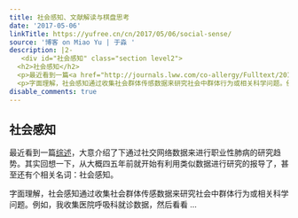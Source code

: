 ```yaml
---
title: 社会感知、文献解读与棋盘思考
date: '2017-05-06'
linkTitle: https://yufree.cn/cn/2017/05/06/social-sense/
source: '博客 on Miao Yu | 于淼 '
description: |2-
   <div id="社会感知" class="section level2">
  <h2>社会感知</h2>
  <p>最近看到一篇<a href="http://journals.lww.com/co-allergy/Fulltext/2017/04000/Social_media_use_for_occupational_lung_disease.4.aspx">综述</a>，大意介绍了下通过社交网络数据来进行职业性肺病的研究趋势。其实回想一下，从大概四五年前就开始有利用类似数据进行研究的报导了，甚至还有个相关名词：社会感知。</p>
  <p>字面理解，社会感知通过收集社会群体传感数据来研究社会中群体行为或相关科学问题。例如，我收集医院呼吸科就诊数据，然后看看 ...
disable_comments: true
---
```

 <div id="社会感知" class="section level2">
<h2>社会感知</h2>
<p>最近看到一篇<a href="http://journals.lww.com/co-allergy/Fulltext/2017/04000/Social_media_use_for_occupational_lung_disease.4.aspx">综述</a>，大意介绍了下通过社交网络数据来进行职业性肺病的研究趋势。其实回想一下，从大概四五年前就开始有利用类似数据进行研究的报导了，甚至还有个相关名词：社会感知。</p>
<p>字面理解，社会感知通过收集社会群体传感数据来研究社会中群体行为或相关科学问题。例如，我收集医院呼吸科就诊数据，然后看看 ...